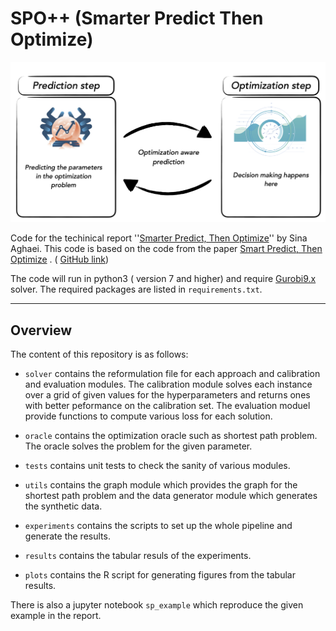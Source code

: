 # SPO++ (Smart**er** Predict Then Optimize)

![Screenshot](SPO++_logo.png)

Code for the techinical report ''[Smarter Predict, Then Optimize](https://drive.google.com/file/d/1tm94O93VBI6a4JLK49UzOtGCf0hnhmGE/view?usp=sharing)'' by Sina Aghaei. This code is based on the code from the paper [Smart Predict, Then Optimize](https://arxiv.org/abs/1710.08005) . ( [GitHub link](https://github.com/paulgrigas/SmartPredictThenOptimize)) 

The code will run in python3 ( version 7 and higher) and require [Gurobi9.x](https://www.gurobi.com/downloads/gurobi-optimizer-eula/) solver. The required packages are listed in `requirements.txt`.

***

## Overview

The content of this repository is as follows:

- `solver` contains the reformulation file for each approach and calibration and evaluation modules. The calibration module solves each instance over a grid of given values for the hyperparameters and returns  ones with better peformance on the calibration set. The evaluation moduel provide functions to compute various loss for each solution.

- `oracle` contains the optimization oracle such as shortest path problem. The oracle solves the problem for the given parameter. 

- `tests` contains unit tests to check the sanity of various modules.

- `utils` contains the graph module which provides the graph for the shortest path problem and the data generator module which generates the synthetic data.

- `experiments` contains the scripts to set up the whole pipeline and generate the results.

- `results` contains the tabular resuls of the experiments.

- `plots` contains the R script for generating figures from the tabular results.


There is also a jupyter notebook `sp_example` which reproduce the given example in the report.
